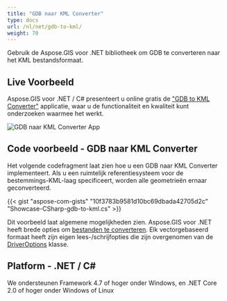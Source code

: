 ```yaml
---
title: "GDB naar KML Converter"
type: docs
url: /nl/net/gdb-to-kml/
weight: 70
---
```


Gebruik de Aspose.GIS voor .NET bibliotheek om GDB te converteren naar het KML bestandsformaat.

## **Live Voorbeeld**

Aspose.GIS voor .NET / C# presenteert u online gratis de ["GDB to KML Converter"](https://products.aspose.app/gis/conversion/gdb-to-kml) applicatie, waar u de functionaliteit en kwaliteit kunt onderzoeken waarmee het werkt.

![GDB naar KML Converter App](conversion.png)

## **Code voorbeeld - GDB naar KML Converter**

Het volgende codefragment laat zien hoe u een GDB naar KML Converter implementeert. Als u een ruimtelijk referentiesysteem voor de bestemmings-KML-laag specificeert, worden alle geometrieën ernaar geconverteerd. 

{{< gist "aspose-com-gists" "10f3783b9581d10bc69dbada42705d2c" "Showcase-CSharp-gdb-to-kml.cs" >}}

Dit voorbeeld laat algemene mogelijkheden zien. Aspose.GIS voor .NET heeft brede opties om [bestanden te converteren](https://docs.aspose.com/gis/net/vector-layers/). Elk vectorgebaseerd formaat heeft zijn eigen lees-/schrijfopties die zijn overgenomen van de [DriverOptions](https://reference.aspose.com/gis/net/aspose.gis/driveroptions) klasse.

## **Platform - .NET / C#**

We ondersteunen Framework 4.7 of hoger onder Windows, en .NET Core 2.0 of hoger onder Windows of Linux
